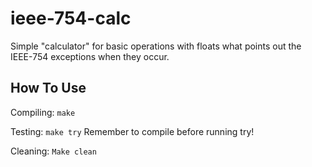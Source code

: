 # ieee-754-calc

Simple "calculator" for basic operations with floats what points out the IEEE-754 exceptions when they occur.

## How To Use

Compiling: `make`

Testing: `make try`
Remember to compile before running try!

Cleaning: `Make clean`